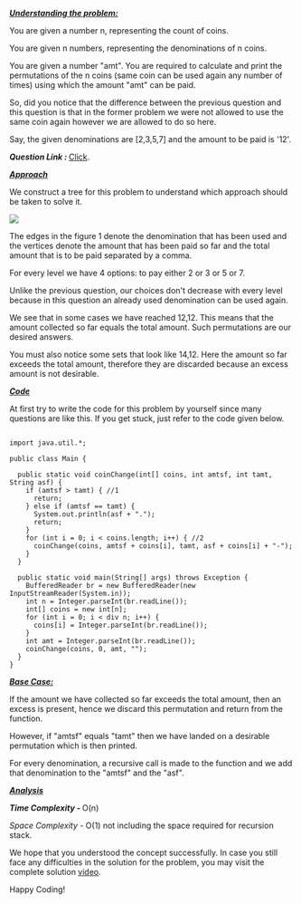 <i style="text-decoration:underline"><b>Understanding the problem: </b></i>

You are given a number n, representing the count of coins.

You are given n numbers, representing the denominations of n coins.

You are given a number "amt".
You are required to calculate and print the permutations of the n coins (same coin can be used again any number of times) using which the amount "amt" can be paid.

So, did you notice that the difference between the previous question and this question is that in the former problem we were not allowed to use the same coin again however we are allowed to do so here. 

Say, the given denominations are [2,3,5,7] and the amount to be paid is '12'.

<i><b>Question Link : </b></i>[Click](https://www.pepcoding.com/resources/data-structures-and-algorithms-in-java-levelup/recursion-and-backtracking/coin-change-permutations-2-official/ojquestion).

<i style="text-decoration:underline"><b>Approach </b></i>

We construct a tree for this problem to understand which approach should be taken to solve it.

<img src="https://pepvids.sgp1.cdn.digitaloceanspaces.com/articles/coin_change_permutations_2/coin_change_permutations_2_1.png">

The edges in the figure 1 denote the denomination that has been used and the vertices denote the amount that has been paid so far and the total amount that is to be paid separated by a comma.

For every level we have 4 options: to pay either 2 or 3 or 5 or 7. 

Unlike the previous question, our choices don't decrease with every level because in this question an already used denomination can be used again.


We see that in some cases we have reached 12,12. This means that the amount collected so far equals the total amount. Such permutations are our desired answers.

You must also notice some sets that look like 14,12. Here the amount so far exceeds the total amount, therefore they are discarded because an excess amount is not desirable.


<i style="text-decoration:underline"><b>Code</b></i>

At first try to write the code for this problem by yourself since many questions are like this. If you get stuck, just refer to the code given below.

```import java.io.*;

import java.util.*;

public class Main {

  public static void coinChange(int[] coins, int amtsf, int tamt, String asf) {
    if (amtsf > tamt) { //1
      return;
    } else if (amtsf == tamt) {
      System.out.println(asf + ".");
      return;
    }
    for (int i = 0; i < coins.length; i++) { //2
      coinChange(coins, amtsf + coins[i], tamt, asf + coins[i] + "-");
    }
  }

  public static void main(String[] args) throws Exception {
    BufferedReader br = new BufferedReader(new InputStreamReader(System.in));
    int n = Integer.parseInt(br.readLine());
    int[] coins = new int[n];
    for (int i = 0; i < div n; i++) {
      coins[i] = Integer.parseInt(br.readLine());
    }
    int amt = Integer.parseInt(br.readLine());
    coinChange(coins, 0, amt, "");
  }
}
```

<i style="text-decoration:underline"><b>Base Case: </b></i>

If the amount we have collected so far exceeds the total amount, then an excess is present, hence we discard this permutation and return from the function. 

However, if "amtsf" equals "tamt" then we have landed on a desirable permutation which is then printed.

For every denomination, a recursive call is made to the function and we add that denomination to the "amtsf" and the "asf".

<i style="text-decoration:underline"><b>Analysis </b></i>

<i><b>Time Complexity - </b></i>O(n)

<i></b>Space Complexity - </b></i>O(1) not including the space required for recursion stack.

We hope that you understood the concept successfully. In case you still face any difficulties in the solution for the problem, you may visit the complete solution [video](https://youtu.be/yRqjQdCN7CE).

Happy Coding!
